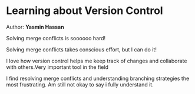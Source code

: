 # **Learning about Version Control**

Author: **Yasmin Hassan**

Solving merge conflicts is soooooo hard!

Solving merge conflicts takes conscious effort, but I can do it!

I love how version control helps me keep track of changes and collaborate with others.Very important tool in the field

I find resolving merge conflicts and understanding branching strategies the most frustrating. Am still not okay to say i fully understand it.


